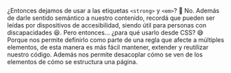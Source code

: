 ¿Entonces dejamos de usar a las etiquetas `<strong>` y `<em>`? :thought_balloon: No. Además de darle sentido semántico a nuestro contenido, recordá que pueden ser leídas por dispositivos de accesibilidad, siendo útil para personas con discapacidades :satisfied:. Pero entonces… ¿para qué usarlo desde CSS? :sweat_smile: Porque nos permite definirlo como parte de una regla que afecte a múltiples elementos, de esta manera es más fácil mantener, extender y reutilizar nuestro código. Además nos permite desacoplar cómo se ven de los elementos de cómo se estructura una página.
